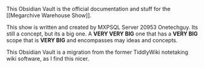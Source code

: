 This Obsidian Vault is the official documentation and stuff for the [[Megarchive Warehouse Show]].

This show is written and created by MXPSQL Server 20953 Onetechguy. Its still a concept, but its a big one. A **VERY VERY BIG** one that has a **VERY BIG** scope that is **VERY BIG** and encompasses may ideas and concepts.

This Obsidian Vault is a migration from the former TiddlyWiki notetaking wiki software, as I find this nicer.